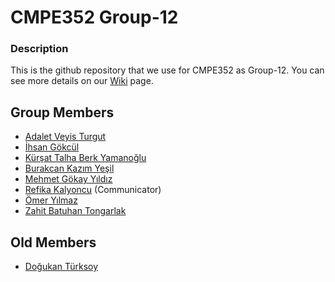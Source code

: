 # CMPE352 Group-12
### Description

This is the github repository that we use for CMPE352 as Group-12. You can see more details on our [Wiki](https://github.com/bounswe/2021SpringGroup12/wiki) page.

## Group Members
* [Adalet Veyis Turgut](https://github.com/bounswe/2021SpringGroup12/wiki/Adalet-Veyis-Turgut)
* [İhsan Gökcül](https://github.com/bounswe/2021SpringGroup12/wiki/%C4%B0hsan-G%C3%B6kc%C3%BCl)
* [Kürşat Talha Berk Yamanoğlu](https://github.com/bounswe/2021SpringGroup12/wiki/K%C3%BCr%C5%9Fat-Talha-Berk-Yamano%C4%9Flu)
* [Burakcan Kazım Yeşil](https://github.com/bounswe/2021SpringGroup12/wiki/Burakcan-Kazım-Yeşil)
* [Mehmet Gökay Yıldız](https://github.com/bounswe/2021SpringGroup12/wiki/Mehmet-G%C3%B6kay-Y%C4%B1ld%C4%B1z)
* [Refika Kalyoncu](https://github.com/bounswe/2021SpringGroup12/wiki/Refika-Kalyoncu) (Communicator)
* [Ömer Yılmaz](https://github.com/bounswe/2021SpringGroup12/wiki/%C3%96mer-Y%C4%B1lmaz)
* [Zahit Batuhan Tongarlak](https://github.com/bounswe/2021SpringGroup12/wiki/Batuhan-Tongarlak)
## Old Members
* [Doğukan Türksoy](https://github.com/bounswe/2021SpringGroup12/wiki/Doğukan-Türksoy)</del>
